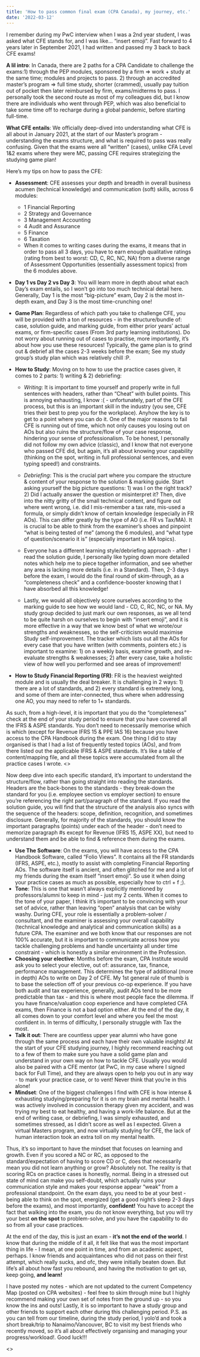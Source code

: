 ```yaml
---
title: 'How to pass common final exam (CPA Canada), my journey, etc.'
date: '2022-03-12'
---
```


I remember during my PwC interview when I was a 2nd year student, I was asked what CFE stands for, and I was like… “insert emoji”. Fast forward to 4 years later in September 2021, I had written and passed my 3 back to back CFE exams! 

**A lil intro**: In Canada, there are 2 paths for a CPA Candidate to challenge the exams:1) through the PEP modules, sponsored by a firm => work + study at the same time; modules and projects to pass. 2) through an accredited master’s program => full time study, shorter (crammed), usually pay tuition out of pocket then later reimbursed by firm, exams/midterms to pass. I personally took the second route as most of my colleagues did, but I know there are individuals who went through PEP, which was also beneficial to take some time off to recharge during a global pandemic, before starting full-time.

**What CFE entails**: We officially deep-dived into understanding what CFE is all about in January 2021, at the start of our Master’s program - understanding the exams structure, and what is required to pass was really confusing. Given that the exams were all “written” (cases), unlike CFA Level 1&2 exams where they were MC, passing CFE requires strategizing the studying game plan! 

Here’s my tips on how to pass the CFE: 
- **Assessment**: CFE assesses your depth and breadth in overall business acumen (technical knowledge) and communication (soft) skills, across 6 modules: 
    * 1 Financial Reporting 
    * 2 Strategy and Governance 
    * 3 Management Accounting 
    * 4 Audit and Assurance 
    * 5 Finance 
    * 6 Taxation 
    - When it comes to writing cases during the exams, it means that in order to pass all 3 days, you have to earn enough qualitative ratings (rating from best to worst: CD, C, RC, NC, NA) from a diverse range of Assessment Opportunities (essentially assessment topics) from the 6 modules above. 
- **Day 1 vs Day 2 vs Day 3**: You will learn more in depth about what each Day’s exam entails, so I won’t go into too much technical detail here. Generally, Day 1 is the most “big-picture” exam, Day 2 is the most in-depth exam, and Day 3 is the most time-crunching one! 
- **Game Plan**: Regardless of which path you take to challenge CFE, you will be provided with a ton of resources - in the structure/bundle of: case, solution guide, and marking guide, from either prior years’ actual exams, or firm-specific cases (From 3rd party learning institutions). Do not worry about running out of cases to practise, more importantly, it’s about how you use these resources! Typically, the game plan is to grind out & debrief all the cases 2-3 weeks before the exam; See my study group’s study plan which was relatively chill :P.
- **How to Study**: Moving on to how to use the practice cases given, it comes to 2 parts: 1) writing & 2) debriefing:
    - _Writing_: It is important to time yourself and properly write in full sentences with headers, rather than “Cheat” with bullet points. This is annoying exhausting, I know :( - unfortunately, part of the CFE process, but this is an important skill in the industry (you see, CFE tries their best to prep you for the workplace). Anyhow the key is to get to a point where you can do it. One of the major reasons to fail CFE is running out of time, which not only causes you losing out on AOs but also ruins the structure/flow of your case response, hindering your sense of professionalism. To be honest, I personally did not follow my own advice (classic), and I know that not everyone who passed CFE did, but again, it’s all about knowing your capability (thinking on the spot, writing in full professional sentences, and even typing speed!) and constraints.
    - _Debriefing_: This is the crucial part where you compare the structure & content of your response to the solution & marking guide. Start asking yourself the big picture questions: 1) was I on the right track? 2) Did I actually answer the question or misinterpret it? Then, dive into the nitty gritty of the small technical content, and figure out where went wrong, i.e. did I mis-remember a tax rate, mis-used a formula, or simply didn’t know of certain knowledge (especially in FR AOs). This can differ greatly by the type of AO (i.e. FR vs Tax/MA). It is crucial to be able to think from the examiner’s shoes and pinpoint “what is being tested of me” (among the 6 modules), and “what type of question/scenario it is” (especially important in MA topics). 

    - Everyone has a different learning style/debriefing approach - after I read the solution guide, I personally like typing down more detailed notes which help me to piece together information, and see whether any area is lacking more details (i.e. in a Standard). Then, 2-3 days before the exam, I would do the final round of skim-through, as a “completeness check” and a confidence-booster knowing that I have absorbed all this knowledge!

    - Lastly, we would all objectively score ourselves according to the marking guide to see how we would land - CD, C, RC, NC, or NA. My study group decided to just mark our own responses, as we all tend to be quite harsh on ourselves to begin with “insert emoji”, and it is more effective in a way that we know best of what we wrote/our strengths and weaknesses, so the self-criticism would maximise Study self-improvement. The tracker which lists out all the AOs for every case that you have written (with comments, pointers etc.) is important to examine: 1) on a weekly basis, examine growth, and re-evaluate strengths & weaknesses; 2) after every case, take a holistic view of how well you performed and see areas of improvement! 

- **How to Study Financial Reporting (FR)**: FR is the heaviest weighted module and is usually the deal breaker. It is challenging in 2 ways: 1) there are a lot of standards, and 2) every standard is extremely long, and some of them are inter-connected, thus where when addressing one AO, you may need to refer to 1+ standards. 

As such, from a high-level, it is important that you do the “completeness” check at the end of your study period to ensure that you have covered all the IFRS & ASPE standards. You don’t need to necessarily memorise which is which (except for Revenue IFRS 15 & PPE IAS 16) because you have access to the CPA Handbook during the exam. One thing I did to stay organised is that I had a list of frequently tested topics (AOs), and from there listed out the applicable IFRS & ASPE standards. It’s like a table of content/mapping file, and all these topics were accumulated from all the practice cases I wrote.
<<insert first page>>

Now deep dive into each specific standard, it’s important to understand the structure/flow, rather than going straight into reading the standards. Headers are the back-bones to the standards - they break-down the standard for you (i.e. employee section vs employer section) to ensure you’re referencing the right part/paragraph of the standard. If you read the solution guide, you will find that the structure of the analysis also syncs with the sequence of the headers: scope, definition, recognition, and sometimes disclosure. Generally, for majority of the standards, you should know the important paragraphs (points) under each of the header - don’t need to memorize paragraph #s except for Revenue (IFRS 15, ASPE XX), but need to understand them and be able to find & reference them during the exams.
- **Use The Software**: On the exams, you will have access to the CPA Handbook Software, called “Folio Views”. It contains all the FR standards (IFRS, ASPE, etc.), mostly to assist with completing Financial Reporting AOs. The software itself is ancient, and often glitched for me and a lot of my friends during the exam itself “insert emoji”. So use it when doing your practice cases as much as possible, especially how to ctrl + f ;).
- **Tone**: This is one that wasn’t always explicitly mentioned by professors/alumni to keep in mind - just my 2 cents. When it comes to the tone of your paper, I think it’s important to be convincing with your set of advice, rather than leaving “open” analysis that can be wishy washy. During CFE, your role is essentially a problem-solver / consultant, and the examiner is assessing your overall capability (technical knowledge and analytical and communication skills) as a future CPA. The examiner and we both know that our responses are not 100% accurate, but it is important to communicate across how you tackle challenging problems and handle uncertainty all under time constraint - which is honestly a similar environment in the Profession. 
- **Choosing your elective**: Months before the exam, CPA Institute would ask you to select your elective, out of: assurance, tax, finance, performance management. This determines the type of additional (more in depth) AOs to write on Day 2 of CFE. My 1st general rule of thumb is to base the selection off of your previous co-op experience. If you have both audit and tax experience, generally, audit AOs tend to be more predictable than tax - and this is where most people face the dilemma. If you have finance/valuation coop experience and have completed CFA exams, then Finance is not a bad option either. At the end of the day, it all comes down to your comfort level and where you feel the most confident in. In terms of difficulty, I personally struggle with Tax the most. 
- **Talk it out**: There are countless upper year alumni who have gone through the same process and each have their own valuable insights! At the start of your CFE studying journey, I highly recommend reaching out to a few of them to make sure you have a solid game plan and understand in your own way on how to tackle CFE. Usually you would also be paired with a CFE mentor (at PwC, in my case where I signed back for Full Time), and they are always open to help you out in any way - to mark your practice case, or to vent! Never think that you’re in this alone!
- **Mindset**: One of the biggest challenges I find with CFE is how intense & exhausting studying/preparing for it is on my brain and mental health. I was actively involved in concussion therapy given my accident, and was trying my best to eat healthy, and having a work-life balance. But at the end of writing case, or debriefing, I was simply exhausted, and sometimes stressed, as I didn’t score as well as I expected. Given a virtual Masters program, and now virtually studying for CFE, the lack of human interaction took an extra toll on my mental health.

Thus, it’s so important to have the mindset that focuses on learning and growth. Even if you scored a NC or RC, as opposed to the standard/expectation of having to score CD or C, does that necessarily mean you did not learn anything or grow? Absolutely not. The reality is that scoring RCs on practice cases is honestly, normal. Being in a stressed out state of mind can make you self-doubt, which actually ruins your communication style and makes your response appear “weak” from a professional standpoint. On the exam days, you need to be at your best - being able to think on the spot, energized (get a good night’s sleep 2-3 days before the exams), and most importantly, **confident!** You have to accept the fact that walking into the exam, you do not know everything, but you will try your best **on the spot** to problem-solve, and you have the capability to do so from all your case practices. 


At the end of the day, this is just an exam - **it’s not the end of the world**. I know that during the middle of it all, it felt like that was the most important thing in life - I mean, at one point in time, and from an academic aspect, perhaps. I know friends and acquaintances who did not pass on their first attempt, which really sucks, and ofc, they were initially beaten down. But life’s all about how fast you rebound, and having the motivation to get up, keep going, **and learn!** 

I have posted my notes - which are not updated to the current Competency Map (posted on CPA websites) - feel free to skim through mine but I highly recommend making your own set of notes from the ground up - so you know the ins and outs! Lastly, it is so important to have a study group and other friends to support each other during this challenging period. P.S. as you can tell from our timeline, during the study period, I yolo’d and took a short break/trip to Nanaimo/Vancouver, BC to visit my best friends who recently moved, so it’s all about effectively organising and managing your progress/workload!. Good luck!!!

<<insert nanaimo pics lmfao>>